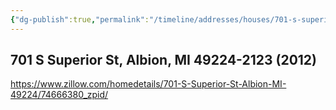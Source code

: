 ```yaml
---
{"dg-publish":true,"permalink":"/timeline/addresses/houses/701-s-superior-st-albion-mi-49224-2123-2012/","dgHomeLink":true,"dgPassFrontmatter":false}
---
```


## 701 S Superior St, Albion, MI 49224-2123 (2012)

https://www.zillow.com/homedetails/701-S-Superior-St-Albion-MI-49224/74666380_zpid/